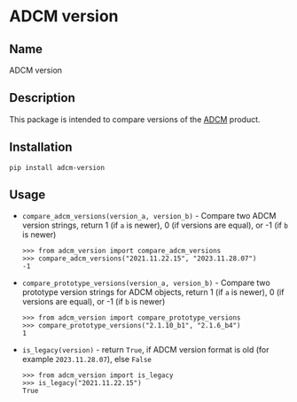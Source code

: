 # ADCM version

## Name
ADCM version

## Description
This package is intended to compare versions of the [ADCM](https://docs.arenadata.io/en/ADCM/current/introduction/intro.html) product.

## Installation
`pip install adcm-version`

## Usage
* `compare_adcm_versions(version_a, version_b)` - Compare two ADCM version strings, return 1 (if `a` is newer), 0 (if versions are equal), or -1 (if `b` is newer)

  ```jupyterpython
  >>> from adcm_version import compare_adcm_versions
  >>> compare_adcm_versions("2021.11.22.15", "2023.11.28.07")
  -1
  ```

* `compare_prototype_versions(version_a, version_b)` - Compare two prototype version strings for ADCM objects, return 1 (if `a` is newer), 0 (if versions are equal), or -1 (if `b` is newer)

  ```jupyterpython
  >>> from adcm_version import compare_prototype_versions
  >>> compare_prototype_versions("2.1.10_b1", "2.1.6_b4")
  1
  ```

* `is_legacy(version)` - return `True`, if ADCM version format is old (for example `2023.11.28.07`), else `False`

  ```jupyterpython
  >>> from adcm_version import is_legacy
  >>> is_legacy("2021.11.22.15")
  True
  ```
